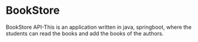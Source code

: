 # BookStore
 BookStore API-This is an application written in java, springboot, where the students can read the books and add the books of the authors.
